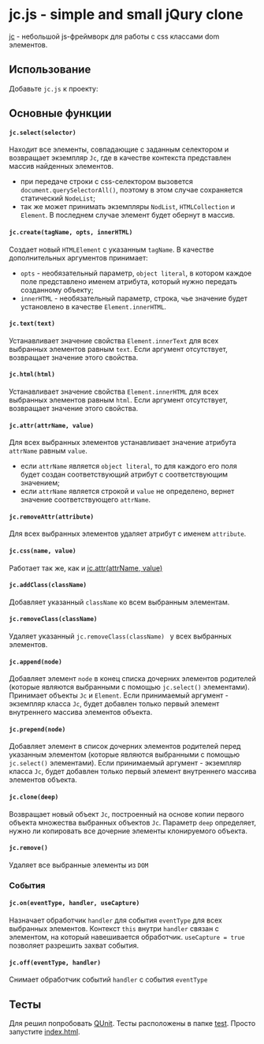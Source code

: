 # jc.js - simple and small jQury clone

[jc](https://github.com/Dischain/jc) - небольшой js-фреймворк для работы с css классами dom элементов.

## Использование

Добавьте ```jc.js``` к проекту: <script type="text/javascript" src="jc.js"></script>

## Основные функции

#### ```jc.select(selector)```

Находит все элементы, совпадающие с заданным селектором и возвращает экземпляр ```Jc```, где в качестве контекста представлен массив найденных элементов. 

* при передаче строки с css-селектором
 вызовется ```document.querySelectorAll()```, поэтому в этом случае сохраняется статический ```NodeList```;
* так же может принимать экземпляры ```NodList```,  ```HTMLCollection``` и ```Element```. В последнем случае элемент будет обернут в массив.

#### ```jc.create(tagName, opts, innerHTML)```

Создает новый ```HTMLElement``` с указанным ```tagName```. В качестве дополнительных аргументов принимает:

* ```opts``` - необязательный параметр, ```object literal```, в котором каждое поле представлено именем атрибута, который нужно передать созданному объекту;
* ```innerHTML``` - необязательный параметр, строка, чье значение будет установлено в качестве ```Element.innerHTML```.

#### ```jc.text(text)```

Устанавливает значение свойства ```Element.innerText``` для всех выбранных элементов равным ```text```. Если аргумент отсутствует, возвращает значение этого свойства.

#### ```jc.html(html)```

Устанавливает значение свойства ```Element.innerHTML``` для всех выбранных элементов равным ```html```. Если аргумент отсутствует, возвращает значение этого свойства.

#### ```jc.attr(attrName, value)```

Для всех выбранных элементов устанавливает значение атрибута ```attrName``` равным ```value```. 

* если ```attrName``` является ```object literal```, то для каждого его поля будет создан соответствующий атрибут с соответствующим значением;
* если ```attrName``` является строкой и ```value``` не определено, вернет значение соответствующего ```attrName```.

#### ```jc.removeAttr(attribute)```

Для всех выбранных элементов удаляет атрибут с именем ```attribute```.

#### ```jc.css(name, value)```

Работает так же, как и [jc.attr(attrName, value)](https://github.com/Dischain/jc/blob/master/README.md#jc.attrattrNamevalue)

#### ```jc.addClass(className) ```

Добавляет указанный ```className``` ко всем выбранным элементам.

#### ```jc.removeClass(className) ```

Удаляет указанный ```jc.removeClass(className) ``` у всех выбранных элементов.

#### ```jc.append(node)```

Добавляет элемент ```node``` в конец списка дочерних элементов родителей (которые являются выбранными с помощью ```jc.select()``` элементами). Принимает объекты ```Jc``` и ```Element```. Если принимаемый аргумент - экземпляр класса ```Jc```, будет добавлен только первый элемент внутреннего массива элементов объекта.

#### ```jc.prepend(node)```

Добавляет элемент в  список дочерних элементов родителей перед указанным элементом (которые являются выбранными с помощью ```jc.select()``` элементами). Если принимаемый аргумент - экземпляр класса ```Jc```, будет добавлен только первый элемент внутреннего массива элементов объекта.

#### ```jc.clone(deep)```

Возвращает новый объект ```Jc```, построенный на основе копии первого объекта множества выбранных объектов ```Jc```. Параметр ```deep``` определяет, нужно ли копировать все дочерние элементы клонируемого объекта.

#### ```jc.remove()```

Удаляет все выбранные элементы из ```DOM```

### События

#### ```jc.on(eventType, handler, useCapture)```

Назначает обработчик ```handler``` для события ```eventType``` для всех выбранных элементов. Контекст ```this``` внутри ```handler``` связан с элементом, на который навешивается обработчик. ```useCapture = true``` позволяет разрешить захват события.

#### ```jc.off(eventType, handler)```

Снимает обработчик событий ```handler``` с события ```eventType```

## Тесты

Для решил попробовать [QUnit](https://qunitjs.com). Тесты расположены в папке [test](https://github.com/Dischain/jc/tree/master/test). Просто запустите [index.html](https://github.com/Dischain/jc/blob/master/test/index.html).
